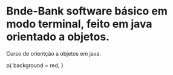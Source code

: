 # Bnde-Bank software básico em modo terminal, feito em java orientado a objetos.
<p>Curso de orientção a objetos em java.</p>

p{
   background = red;
}

